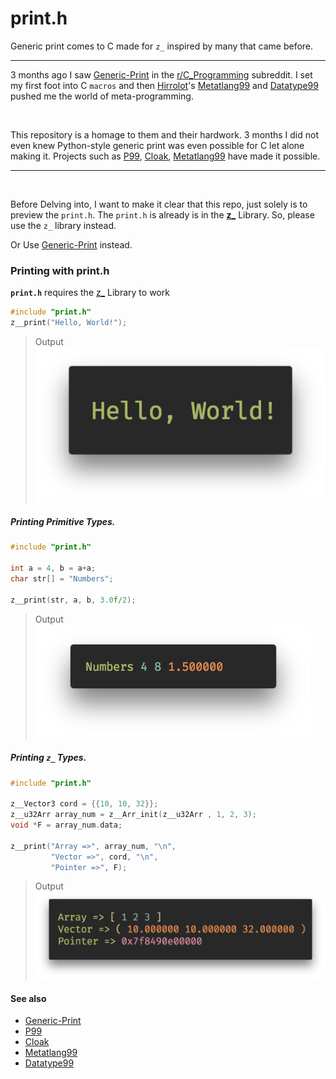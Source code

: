 # print.h

Generic print comes to C made for `z_` inspired by many that came before.

---

3 months ago I saw [Generic-Print](https://github.com/exebook/generic-print)  in the [r/C_Programming](https://www.reddit.com/r/C_Programming/) subreddit. I set my first foot into C `macros` and then [Hirrolot](https://github.com/Hirrolot)'s [Metatlang99](https://github.com/Hirrolot/metalang99) and [Datatype99](https://github.com/Hirrolot/datatype99) pushed me the world of meta-programming.

<br>

This repository is a homage to them and their hardwork.
3 months I did not even knew Python-style generic print was even possible for C let alone making it. Projects such as [P99](https://gitlab.inria.fr/gustedt/p99), [Cloak](https://github.com/pfultz2/Cloak), [Metatlang99](https://github.com/Hirrolot/metalang99) have made it possible.

---

<br>

Before Delving into, I want to make it clear that this repo, just solely is to preview the `print.h`.
The `print.h` is already is in the [**z_**](https://github.com/zakarouf/z_) Library. So, please use the `z_` library instead.

Or Use [Generic-Print](https://github.com/exebook/generic-print) instead.

### Printing with print.h

**`print.h`** requires the [z_](https://github.com/zakarouf/z_) Library to work

```c
#include "print.h"
z__print("Hello, World!");
```
> Output <br>
![hello_world](docs/imgs/output_hello_world.png)

##### Printing Primitive Types.

```c
#include "print.h"

int a = 4, b = a+a;
char str[] = "Numbers";

z__print(str, a, b, 3.0f/2);
```
> Output <br>
> ![out_prim](docs/imgs/output_prim.png)

##### Printing `z_` Types.
```c
#include "print.h"

z__Vector3 cord = {{10, 10, 32}};
z__u32Arr array_num = z__Arr_init(z__u32Arr , 1, 2, 3);
void *F = array_num.data;

z__print("Array =>", array_num, "\n",
         "Vector =>", cord, "\n",
         "Pointer =>", F);
```
> Output
![generic](docs/imgs/output_genric.png)

#### See also

* [Generic-Print](https://github.com/exebook/generic-print)
* [P99](https://gitlab.inria.fr/gustedt/p99)
* [Cloak](https://github.com/pfultz2/Cloak)
* [Metatlang99](https://github.com/Hirrolot/metalang99)
* [Datatype99](https://github.com/Hirrolot/datatype99)

